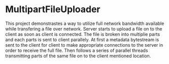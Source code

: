 # MultipartFileUploader
This project demonstrastes a way to utilize full network bandwidth available while transfering a file over network. Server starts to upload a file on to the client as soon as client is connected. The file is broken into multiplie parts and each parts is sent to client parallely. At first a metadata bytestream is sent to the client for client to make appropriate connections to the server in order to receive the full file.
Then follows a series of parallel threads transmitting parts of the same file on to the client mentioned location.
